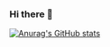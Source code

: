 ### Hi there 👋

[![Anurag's GitHub stats](https://github-readme-stats.vercel.app/api?username=wangwenzhiwwz)](https://github.com/anuraghazra/github-readme-stats)

<!--
**wangwenzhiwwz/wangwenzhiwwz** is a ✨ _special_ ✨ repository because its `README.md` (this file) appears on your GitHub profile.

Here are some ideas to get you started:

- 🔭 I’m currently working on ...
- 🌱 I’m currently learning ...
- 👯 I’m looking to collaborate on ...
- 🤔 I’m looking for help with ...
- 💬 Ask me about ...
- 📫 How to reach me: ...
- 😄 Pronouns: ...
- ⚡ Fun fact: ...
-->
